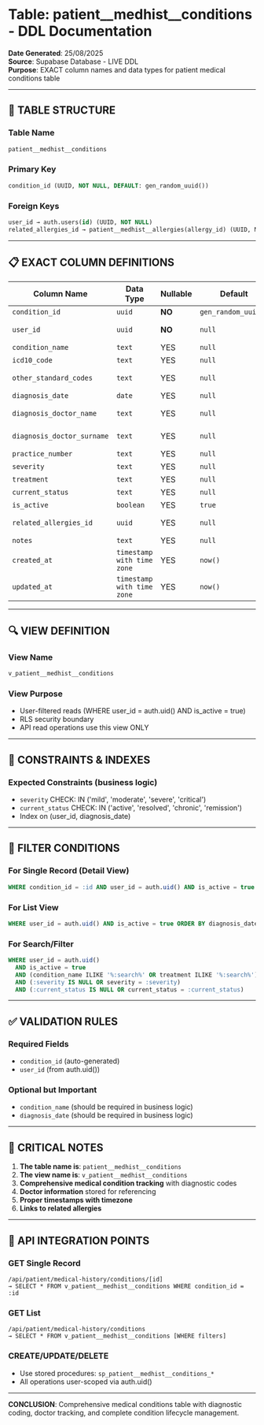 # Table: patient__medhist__conditions - DDL Documentation

**Date Generated**: 25/08/2025  
**Source**: Supabase Database - LIVE DDL  
**Purpose**: EXACT column names and data types for patient medical conditions table

---

## 🎯 TABLE STRUCTURE

### Table Name
```sql
patient__medhist__conditions
```

### Primary Key
```sql
condition_id (UUID, NOT NULL, DEFAULT: gen_random_uuid())
```

### Foreign Keys
```sql
user_id → auth.users(id) (UUID, NOT NULL)
related_allergies_id → patient__medhist__allergies(allergy_id) (UUID, NULLABLE)
```

---

## 📋 EXACT COLUMN DEFINITIONS

| Column Name | Data Type | Nullable | Default | Description |
|-------------|-----------|----------|---------|-------------|
| `condition_id` | `uuid` | **NO** | `gen_random_uuid()` | **PRIMARY KEY** |
| `user_id` | `uuid` | **NO** | `null` | **FOREIGN KEY** → auth.users(id) |
| `condition_name` | `text` | YES | `null` | Name of medical condition |
| `icd10_code` | `text` | YES | `null` | ICD-10 diagnostic code |
| `other_standard_codes` | `text` | YES | `null` | Other medical coding systems |
| `diagnosis_date` | `date` | YES | `null` | Date of initial diagnosis |
| `diagnosis_doctor_name` | `text` | YES | `null` | Diagnosing doctor's first name |
| `diagnosis_doctor_surname` | `text` | YES | `null` | Diagnosing doctor's surname |
| `practice_number` | `text` | YES | `null` | Doctor's practice number |
| `severity` | `text` | YES | `null` | Condition severity level |
| `treatment` | `text` | YES | `null` | Current/past treatment |
| `current_status` | `text` | YES | `null` | Current condition status |
| `is_active` | `boolean` | YES | `true` | Soft delete flag |
| `related_allergies_id` | `uuid` | YES | `null` | **FOREIGN KEY** → patient__medhist__allergies |
| `notes` | `text` | YES | `null` | Additional notes |
| `created_at` | `timestamp with time zone` | YES | `now()` | Record creation timestamp |
| `updated_at` | `timestamp with time zone` | YES | `now()` | Last update timestamp |

---

## 🔍 VIEW DEFINITION

### View Name
```sql
v_patient__medhist__conditions
```

### View Purpose
- User-filtered reads (WHERE user_id = auth.uid() AND is_active = true)
- RLS security boundary
- API read operations use this view ONLY

---

## 🔐 CONSTRAINTS & INDEXES

### Expected Constraints (business logic)
- `severity` CHECK: IN ('mild', 'moderate', 'severe', 'critical')
- `current_status` CHECK: IN ('active', 'resolved', 'chronic', 'remission')
- Index on (user_id, diagnosis_date)

---

## 🎯 FILTER CONDITIONS

### For Single Record (Detail View)
```sql
WHERE condition_id = :id AND user_id = auth.uid() AND is_active = true
```

### For List View
```sql
WHERE user_id = auth.uid() AND is_active = true ORDER BY diagnosis_date DESC
```

### For Search/Filter
```sql
WHERE user_id = auth.uid() 
  AND is_active = true 
  AND (condition_name ILIKE '%:search%' OR treatment ILIKE '%:search%')
  AND (:severity IS NULL OR severity = :severity)
  AND (:current_status IS NULL OR current_status = :current_status)
```

---

## ✅ VALIDATION RULES

### Required Fields
- `condition_id` (auto-generated)
- `user_id` (from auth.uid())

### Optional but Important
- `condition_name` (should be required in business logic)
- `diagnosis_date` (should be required in business logic)

---

## 🚨 CRITICAL NOTES

1. **The table name is**: `patient__medhist__conditions`
2. **The view name is**: `v_patient__medhist__conditions`
3. **Comprehensive medical condition tracking** with diagnostic codes
4. **Doctor information** stored for referencing
5. **Proper timestamps with timezone**
6. **Links to related allergies**

---

## 🔧 API INTEGRATION POINTS

### GET Single Record
```
/api/patient/medical-history/conditions/[id]
→ SELECT * FROM v_patient__medhist__conditions WHERE condition_id = :id
```

### GET List
```
/api/patient/medical-history/conditions
→ SELECT * FROM v_patient__medhist__conditions [WHERE filters]
```

### CREATE/UPDATE/DELETE
- Use stored procedures: `sp_patient__medhist__conditions_*`
- All operations user-scoped via auth.uid()

---

**CONCLUSION**: Comprehensive medical conditions table with diagnostic coding, doctor tracking, and complete condition lifecycle management.